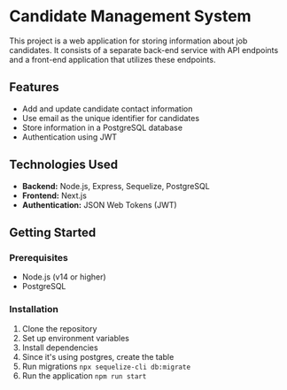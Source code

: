 # Candidate Management System

This project is a web application for storing information about job candidates. It consists of a separate back-end service with API endpoints and a front-end application that utilizes these endpoints.

## Features
- Add and update candidate contact information
- Use email as the unique identifier for candidates
- Store information in a PostgreSQL database
- Authentication using JWT

## Technologies Used
- **Backend:** Node.js, Express, Sequelize, PostgreSQL
- **Frontend:** Next.js
- **Authentication:** JSON Web Tokens (JWT)

## Getting Started

### Prerequisites
- Node.js (v14 or higher)
- PostgreSQL

### Installation

1. Clone the repository
2. Set up environment variables
3. Install dependencies
4. Since it's using postgres, create the table
5. Run migrations `npx sequelize-cli db:migrate`
6. Run the application `npm run start`